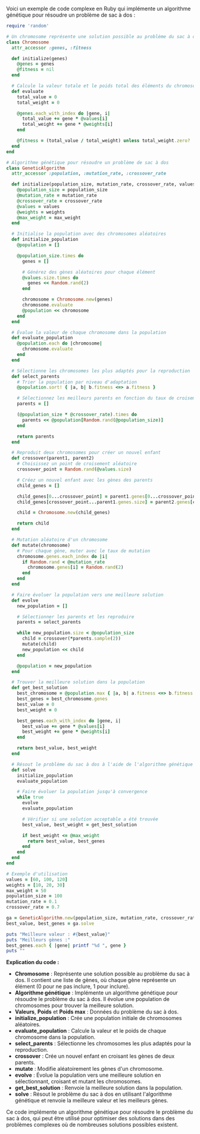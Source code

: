 Voici un exemple de code complexe en Ruby qui implémente un algorithme génétique pour résoudre un problème de sac à dos :

```ruby
require 'random'

# Un chromosome représente une solution possible au problème du sac à dos
class Chromosome
  attr_accessor :genes, :fitness

  def initialize(genes)
    @genes = genes
    @fitness = nil
  end

  # Calcule la valeur totale et le poids total des éléments du chromosome
  def evaluate
    total_value = 0
    total_weight = 0

    @genes.each_with_index do |gene, i|
      total_value += gene * @values[i]
      total_weight += gene * @weights[i]
    end

    @fitness = (total_value / total_weight) unless total_weight.zero?
  end
end

# Algorithme génétique pour résoudre un problème de sac à dos
class GeneticAlgorithm
  attr_accessor :population, :mutation_rate, :crossover_rate

  def initialize(population_size, mutation_rate, crossover_rate, values, weights, max_weight)
    @population_size = population_size
    @mutation_rate = mutation_rate
    @crossover_rate = crossover_rate
    @values = values
    @weights = weights
    @max_weight = max_weight
  end

  # Initialise la population avec des chromosomes aléatoires
  def initialize_population
    @population = []

    @population_size.times do
      genes = []

      # Générez des gènes aléatoires pour chaque élément
      @values.size.times do
        genes << Random.rand(2)
      end

      chromosome = Chromosome.new(genes)
      chromosome.evaluate
      @population << chromosome
    end
  end

  # Évalue la valeur de chaque chromosome dans la population
  def evaluate_population
    @population.each do |chromosome|
      chromosome.evaluate
    end
  end

  # Sélectionne les chromosomes les plus adaptés pour la reproduction
  def select_parents
    # Trier la population par niveau d'adaptation
    @population.sort! { |a, b| b.fitness <=> a.fitness }

    # Sélectionnez les meilleurs parents en fonction du taux de croisement
    parents = []

    (@population_size * @crossover_rate).times do
      parents << @population[Random.rand(@population_size)]
    end

    return parents
  end

  # Reproduit deux chromosomes pour créer un nouvel enfant
  def crossover(parent1, parent2)
    # Choisissez un point de croisement aléatoire
    crossover_point = Random.rand(@values.size)

    # Créez un nouvel enfant avec les gènes des parents
    child_genes = []

    child_genes[0...crossover_point] = parent1.genes[0...crossover_point]
    child_genes[crossover_point...parent1.genes.size] = parent2.genes[crossover_point...parent2.genes.size]

    child = Chromosome.new(child_genes)

    return child
  end

  # Mutation aléatoire d'un chromosome
  def mutate(chromosome)
    # Pour chaque gène, muter avec le taux de mutation
    chromosome.genes.each_index do |i|
      if Random.rand < @mutation_rate
        chromosome.genes[i] = Random.rand(2)
      end
    end
  end

  # Faire évoluer la population vers une meilleure solution
  def evolve
    new_population = []

    # Sélectionner les parents et les reproduire
    parents = select_parents

    while new_population.size < @population_size
      child = crossover(*parents.sample(2))
      mutate(child)
      new_population << child
    end

    @population = new_population
  end

  # Trouver la meilleure solution dans la population
  def get_best_solution
    best_chromosome = @population.max { |a, b| a.fitness <=> b.fitness }
    best_genes = best_chromosome.genes
    best_value = 0
    best_weight = 0

    best_genes.each_with_index do |gene, i|
      best_value += gene * @values[i]
      best_weight += gene * @weights[i]
    end

    return best_value, best_weight
  end

  # Résout le problème du sac à dos à l'aide de l'algorithme génétique
  def solve
    initialize_population
    evaluate_population

    # Faire évoluer la population jusqu'à convergence
    while true
      evolve
      evaluate_population

      # Vérifier si une solution acceptable a été trouvée
      best_value, best_weight = get_best_solution

      if best_weight <= @max_weight
        return best_value, best_genes
      end
    end
  end
end

# Exemple d'utilisation
values = [60, 100, 120]
weights = [10, 20, 30]
max_weight = 50
population_size = 100
mutation_rate = 0.1
crossover_rate = 0.7

ga = GeneticAlgorithm.new(population_size, mutation_rate, crossover_rate, values, weights, max_weight)
best_value, best_genes = ga.solve

puts "Meilleure valeur : #{best_value}"
puts "Meilleurs gènes :"
best_genes.each { |gene| printf "%d ", gene }
puts ""
```

**Explication du code :**

* **Chromosome** : Représente une solution possible au problème du sac à dos. Il contient une liste de gènes, où chaque gène représente un élément (0 pour ne pas inclure, 1 pour inclure).
* **Algorithme génétique** : Implémente un algorithme génétique pour résoudre le problème du sac à dos. Il évolue une population de chromosomes pour trouver la meilleure solution.
* **Valeurs**, **Poids** et **Poids max** : Données du problème du sac à dos.
* **initialize_population** : Crée une population initiale de chromosomes aléatoires.
* **evaluate_population** : Calcule la valeur et le poids de chaque chromosome dans la population.
* **select_parents** : Sélectionne les chromosomes les plus adaptés pour la reproduction.
* **crossover** : Crée un nouvel enfant en croisant les gènes de deux parents.
* **mutate** : Modifie aléatoirement les gènes d'un chromosome.
* **evolve** : Évolue la population vers une meilleure solution en sélectionnant, croisant et mutant les chromosomes.
* **get_best_solution** : Renvoie la meilleure solution dans la population.
* **solve** : Résout le problème du sac à dos en utilisant l'algorithme génétique et renvoie la meilleure valeur et les meilleurs gènes.

Ce code implémente un algorithme génétique pour résoudre le problème du sac à dos, qui peut être utilisé pour optimiser des solutions dans des problèmes complexes où de nombreuses solutions possibles existent.